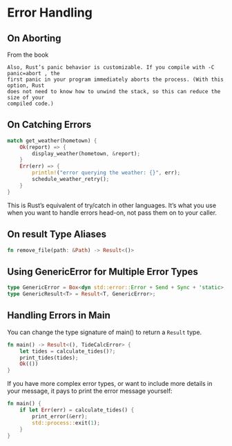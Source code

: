 # Error Handling

## On Aborting
From the book
```
Also, Rust’s panic behavior is customizable. If you compile with -C panic=abort , the
first panic in your program immediately aborts the process. (With this option, Rust
does not need to know how to unwind the stack, so this can reduce the size of your
compiled code.)
```

## On Catching Errors

```rust
match get_weather(hometown) {
    Ok(report) => {
        display_weather(hometown, &report);
    }
    Err(err) => {
        println!("error querying the weather: {}", err);
        schedule_weather_retry();
    }
}
```
This is Rust’s equivalent of try/catch in other languages. It’s what you use when you
want to handle errors head-on, not pass them on to your caller.

## On result Type Aliases

```rust
fn remove_file(path: &Path) -> Result<()>
```

## Using GenericError for Multiple Error Types
```rust
type GenericError = Box<dyn std::error::Error + Send + Sync + 'static>;
type GenericResult<T> = Result<T, GenericError>;
```

## Handling Errors in Main
You can change the type signature of main() to return a `Result` type.
```rust
fn main() -> Result<(), TideCalcError> {
    let tides = calculate_tides()?;
    print_tides(tides);
    Ok(())
}
```
If you have more complex error types, or want to include more details in your
message, it pays to print the error message yourself:

```rust
fn main() {
    if let Err(err) = calculate_tides() {
        print_error(&err);
        std::process::exit(1);
    }
}
```